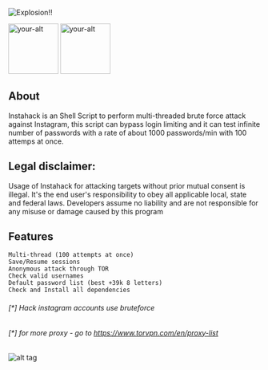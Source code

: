 ![Explosion!!](https://s16.picofile.com/file/8423213668/1597845525_picsay.png)

<a href="https://instagram.com/sslri" > <img src="https://s7.picofile.com/file/8384564676/instagram_new.png" alt="your-alt"  width="100" height="100"></a> <a href="https://telegram.me/sslri" > <img src="https://s9.picofile.com/file/8361530500/telegram_app.png" alt="your-alt"  width="100" height="100"></a>
 

## About
Instahack is an Shell Script to perform multi-threaded brute force attack against Instagram, this script can bypass login limiting and it can test infinite number of passwords with a rate of about 1000 passwords/min with 100 attemps at once.

## Legal disclaimer:
Usage of Instahack for attacking targets without prior mutual consent is illegal. It's the end user's responsibility to obey all applicable local, state and federal laws. Developers assume no liability and are not responsible for any misuse or damage caused by this program

## Features

    Multi-thread (100 attempts at once)
    Save/Resume sessions
    Anonymous attack through TOR
    Check valid usernames
    Default password list (best +39k 8 letters)
    Check and Install all dependencies



###### [*] Hack instagram accounts use bruteforce
###### [*] for more proxy - go to https://www.torvpn.com/en/proxy-list
![alt tag](https://raw.githubusercontent.com/avramit/instahack/master/screenshot.jpg)

